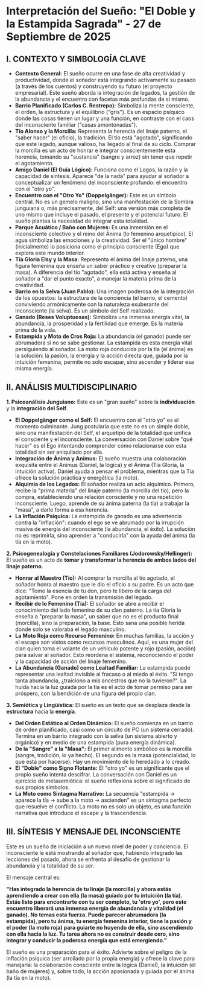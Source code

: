 # Interpretación del Sueño: "El Doble y la Estampida Sagrada" - 27 de Septiembre de 2025

## I. CONTEXTO Y SIMBOLOGÍA CLAVE

*   **Contexto General:** El sueño ocurre en una fase de alta creatividad y productividad, donde el soñador está integrando activamente su pasado (a través de los cuentos) y construyendo su futuro (el proyecto empresarial). Este sueño aborda la integración de legados, la gestión de la abundancia y el encuentro con facetas más profundas de sí mismo.
*   **Barrio Planificado (Carlos C. Restrepo):** Simboliza la mente consciente, el orden, la estructura y el equilibrio ("gris"). Es un espacio psíquico donde las cosas tienen un lugar y una función, en contraste con el caos del inconsciente familiar ("casas amontonadas").
*   **Tío Alonso y la Morcilla:** Representa la herencia del linaje paterno, el "saber hacer" (el oficio), la tradición. El tío está "agotado", significando que este legado, aunque valioso, ha llegado al final de su ciclo. Comprar la morcilla es un acto de honrar e integrar conscientemente esta herencia, tomando su "sustancia" (sangre y arroz) sin tener que repetir el agotamiento.
*   **Amigo Daniel (El Guía Lógico):** Funciona como el Logos, la razón y la capacidad de síntesis. Aparece "de la nada" para ayudar al soñador a conceptualizar un fenómeno del inconsciente profundo: el encuentro con el "otro yo".
*   **Encuentro con el "Otro Yo" (Doppelgänger):** Este es un símbolo central. No es un gemelo maligno, sino una manifestación de la Sombra junguiana o, más precisamente, del Self: una versión más completa de uno mismo que incluye el pasado, el presente y el potencial futuro. El sueño plantea la necesidad de integrar esta totalidad.
*   **Parque Acuático / Baño con Mujeres:** Es una inmersión en el inconsciente colectivo y el reino del Ánima (lo femenino arquetípico). El agua simboliza las emociones y la creatividad. Ser el "único hombre" (inicialmente) lo posiciona como el principio consciente (Ego) que explora este mundo interior.
*   **Tía Gloria Elsy y la Masa:** Representa el ánima del linaje paterno, una figura femenina que enseña un saber práctico y creativo (preparar la masa). A diferencia del tío "agotado", ella está activa y enseña al soñador a "dar el punto exacto", a manejar la materia prima de la creatividad.
*   **Barrio en la Selva (Juan Pablo):** Una imagen poderosa de la integración de los opuestos: la estructura de la conciencia (el barrio, el cemento) conviviendo armónicamente con la naturaleza exuberante del inconsciente (la selva). Es un símbolo del Self realizado.
*   **Ganado (Reses Voluptuosas):** Simboliza una inmensa energía vital, la abundancia, la prosperidad y la fertilidad que emerge. Es la materia prima de la vida.
*   **Estampida y Moto de Cros Roja:** La abundancia (el ganado) puede ser abrumadora si no se sabe gestionar. La estampida es esta energía vital persiguiendo al soñador. La moto roja conducida por la tía (el ánima) es la solución: la pasión, la energía y la acción directa que, guiada por la intuición femenina, permite no solo escapar, sino ascender y liderar esa misma energía.

## II. ANÁLISIS MULTIDISCIPLINARIO

**1. Psicoanálisis Junguiano:**
Este es un "gran sueño" sobre la **individuación** y la **integración del Self**.
*   **El Doppelgänger como el Self:** El encuentro con el "otro yo" es el momento culminante. Jung postularía que este no es un simple doble, sino una manifestación del Self, el arquetipo de la totalidad que unifica el consciente y el inconsciente. La conversación con Daniel sobre "qué hacer" es el Ego intentando comprender cómo relacionarse con esta totalidad sin ser aniquilado por ella.
*   **Integración de Ánima y Animus:** El sueño muestra una colaboración exquisita entre el Animus (Daniel, la lógica) y el Ánima (Tía Gloria, la intuición activa). Daniel ayuda a pensar el problema, mientras que la Tía ofrece la solución práctica y energética (la moto).
*   **Alquimia de los Legados:** El soñador realiza un acto alquímico. Primero, recibe la "prima materia" del linaje paterno (la morcilla del tío), pero la compra, estableciendo una relación consciente y no una repetición inconsciente. Luego, aprende de su ánima paterna (la tía) a trabajar la "masa", a darle forma a esa herencia.
*   **La Inflación Psíquica:** La estampida de ganado es una advertencia contra la "inflación": cuando el ego se ve abrumado por la irrupción masiva de energía del inconsciente (la abundancia, el éxito). La solución no es reprimirla, sino aprender a "conducirla" con la ayuda del ánima (la tía en la moto).

**2. Psicogenealogía y Constelaciones Familiares (Jodorowsky/Hellinger):**
El sueño es un acto de **tomar y transformar la herencia de ambos lados del linaje paterno**.
*   **Honrar al Maestro (Tío):** Al comprar la morcilla al tío agotado, el soñador honra al maestro que le dio el oficio a su padre. Es un acto que dice: "Tomo la esencia de tu don, pero te libero de la carga del agotamiento". Pone en orden la transmisión del legado.
*   **Recibir de lo Femenino (Tía):** El soñador se abre a recibir el conocimiento del lado femenino de su clan paterno. La tía Gloria le enseña a "preparar la masa", un saber que no es el producto final (morcilla), sino la preparación, la base. Esto sana una posible herida donde solo se valoraba el legado masculino.
*   **La Moto Roja como Recurso Femenino:** En muchas familias, la acción y el escape son vistos como recursos masculinos. Aquí, es una mujer del clan quien toma el volante de un vehículo potente y rojo (pasión, acción) para salvar al soñador. Esto reordena el sistema, reconociendo el poder y la capacidad de acción del linaje femenino.
*   **La Abundancia (Ganado) como Lealtad Familiar:** La estampida puede representar una lealtad invisible al fracaso o al miedo al éxito. "Si tengo tanta abundancia, ¿traiciono a mis ancestros que no la tuvieron?". La huida hacia la luz guiada por la tía es el acto de tomar permiso para ser próspero, con la bendición de una figura del propio clan.

**3. Semiótica y Lingüística:**
El sueño es un texto que se desplaza desde la **estructura** hacia la **energía**.
*   **Del Orden Estático al Orden Dinámico:** El sueño comienza en un barrio de orden planificado, casi como un circuito de PC (un sistema cerrado). Termina en un barrio integrado con la selva (un sistema abierto y orgánico) y en medio de una estampida (pura energía dinámica).
*   **De la "Sangre" a la "Masa":** El primer alimento simbólico es la morcilla (sangre, tradición, lo ya hecho). El segundo es la masa (potencialidad, lo que está por hacerse). Hay un movimiento de lo heredado a lo creado.
*   **El "Doble" como Signo Flotante:** El "otro yo" es un significante que el propio sueño intenta descifrar. La conversación con Daniel es un ejercicio de metasemiótica: el sueño reflexiona sobre el significado de sus propios símbolos.
*   **La Moto como Sintagma Narrativo:** La secuencia "estampida -> aparece la tía -> sube a la moto -> ascienden" es un sintagma perfecto que resuelve el conflicto. La moto no es solo un objeto, es una función narrativa que introduce el escape y la trascendencia.

## III. SÍNTESIS Y MENSAJE DEL INCONSCIENTE

Este es un sueño de iniciación a un nuevo nivel de poder y conciencia. El inconsciente le está mostrando al soñador que, habiendo integrado las lecciones del pasado, ahora se enfrenta al desafío de gestionar la abundancia y la totalidad de su ser.

El mensaje central es:

**"Has integrado la herencia de tu linaje (la morcilla) y ahora estás aprendiendo a crear con ella (la masa) guiado por tu intuición (la tía). Estás listo para encontrarte con tu ser completo, tu 'otro yo', pero este encuentro liberará una inmensa energía de abundancia y vitalidad (el ganado). No temas esta fuerza. Puede parecer abrumadora (la estampida), pero tu ánima, tu energía femenina interior, tiene la pasión y el poder (la moto roja) para guiarte no huyendo de ella, sino ascendiendo con ella hacia la luz. Tu tarea ahora no es construir desde cero, sino integrar y conducir la poderosa energía que está emergiendo."**

El sueño es una preparación para el éxito. Advierte sobre el peligro de la inflación psíquica (ser arrollado por la propia energía) y ofrece la clave para manejarla: la colaboración consciente entre la lógica (Daniel), la intuición (el baño de mujeres) y, sobre todo, la acción apasionada y guiada por el ánima (la tía en la moto).